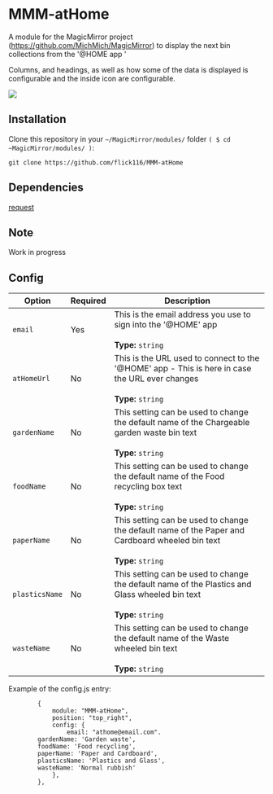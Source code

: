 # MMM-atHome
A module for the MagicMirror project (https://github.com/MichMich/MagicMirror) to display the next bin collections from the '@HOME app '

Columns, and headings, as well as how some of the data is displayed is configurable and the inside icon are configurable.

![](images/example.png)

## Installation

Clone this repository in your `~/MagicMirror/modules/` folder `( $ cd ~MagicMirror/modules/ )`:
```
git clone https://github.com/flick116/MMM-atHome
```
## Dependencies

[request](https://www.npmjs.com/package/request)

## Note
Work in progress

## Config

|Option|Required|Description|
|---|---|---|
|`email`|Yes|This is the email address you use to sign into the '@HOME' app<br><br> **Type:** `string`|
|`atHomeUrl`|No|This is the URL used to connect to the '@HOME' app - This is here in case the URL ever changes<br><br> **Type:** `string`|
|`gardenName`|No|This setting can be used to change the default name of the Chargeable garden waste bin text<br><br> **Type:** `string`|
|`foodName`|No|This setting can be used to change the default name of the Food recycling box text<br><br> **Type:** `string`|
|`paperName`|No|This setting can be used to change the default name of the Paper and Cardboard wheeled bin text<br><br> **Type:** `string`|
|`plasticsName`|No|This setting can be used to change the default name of the Plastics and Glass wheeled bin text<br><br> **Type:** `string`|
|`wasteName`|No|This setting can be used to change the default name of the Waste wheeled bin text<br><br> **Type:** `string`|

Example of the config.js entry:

```
		{
			module: "MMM-atHome",
			position: "top_right",
			config: {
				email: "athome@email.com".
        gardenName: 'Garden waste',
        foodName: 'Food recycling',
        paperName: 'Paper and Cardboard',
        plasticsName: 'Plastics and Glass',
        wasteName: 'Normal rubbish'
			},
		},
```